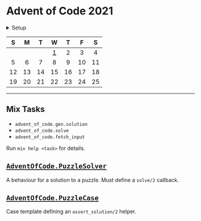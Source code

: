 # Advent of Code 2021

<details>
  <summary>Setup</summary>

  Using [asdf](https://asdf-vm.com/#/):

  ```sh
  asdf plugin add erlang
  asdf plugin add elixir
  asdf install
  ```
</details>

|  S  |  M  |  T  |  W  |  T  |  F  |  S  |
| :-: | :-: | :-: | :-: | :-: | :-: | :-: |
|     |     |     | [1] |  2  |  3  |  4  |
|  5  |  6  |  7  |  8  |  9  | 10  | 11  |
| 12  | 13  | 14  | 15  | 16  | 17  | 18  |
| 19  | 20  | 21  | 22  | 23  | 24  | 25  |

---

## Mix Tasks

- `advent_of_code.gen.solution`
- `advent_of_code.solve`
- `advent_of_code.fetch_input`

Run `mix help <task>` for details.

## [`AdventOfCode.PuzzleSolver`](./lib/advent_of_code/puzzle_solver.ex)

A behaviour for a solution to a puzzle. Must define a `solve/2` callback.

## [`AdventOfCode.PuzzleCase`](./test/support/puzzle_case.ex)

Case template defining an `assert_solution/2` helper.

<!-- links -->

[1]: ./lib/advent_of_code/day01.ex
